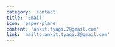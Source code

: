 ```yaml
---
category: 'contact'
title: 'Email'
icon: 'paper-plane'
content: 'ankit.tyagi.2@gmail.com'
link: 'mailto:ankit.tyagi.2@gmail.com'
---
```

